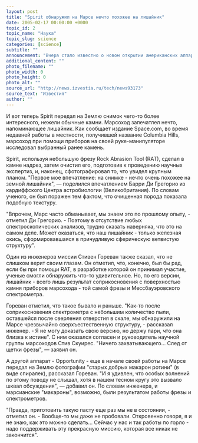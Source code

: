 ```yaml
---
layout: post
title: "Spirit обнаружил на Марсе нечто похожее на лишайник"
date: 2005-02-17 00:00:00 +0000
topic_id: 2
topic_name: "Наука"
topic_slug: science
categories: [science]
subtitle: ""
announcement: "Вчера стало известно о новом открытии американских аппаратов, которые работают на Марсе уже больше года. Ранее Spirit и Opportunity передали на Землю не только много значимой научной информации, но и интересные фотографии. Например, один из них запечатлел камни, случайно выложенные в арабские цифры 194. Чуть позже другой сфотографировал некий объект светло-желтого цвета, напоминающий маленького кролика с торчащими ушами."
additional_content: ""
photo_filename: ""
photo_width: 0
photo_height: 0
photo_alt: ""
source_url: "http://news.izvestia.ru/tech/news93173"
source_text: "Известия"
author: ""
---
```

И вот теперь Spirit передал на Землю снимок чего-то более интересного, нежели обычные камни. Марсоход запечатлел нечто, напоминающее лишайник. Как сообщает издание Space.com, во время недавней работы в местности, получившей название Columbia Hills, марсоход при помощи приборов на своей руке-манипуляторе исследовал выбранный ранее камень.

Spirit, используя небольшую фрезу Rock Abrasion Tool (RAT), сделал в камне надрез, затем очистил его, подготовив к проведению научных экспертиз, и, наконец, сфотографировал то, что увидел крупным планом. "Первое мое впечатление: на снимке - нечто очень похожее на земной лишайник", &mdash; поделился впечатлением Барри Ди Грегорио из кардиффского Центра астробиологии (Великобритания). По словам ученого, он был поражен тем фактом, что очищенная порода показала подобную текстуру.

"Впрочем, Марс часто обманывает, мы знаем это по прошлому опыту, - отметил Ди Грегорио. - Поэтому в отсутствие любых спектроскопических анализов, трудно сказать наверняка, что это на самом деле. Может оказаться, что наш лишайник - только железная окись, сформировавшаяся в причудливую сферическую ветвистую структуру".

Один из инженеров миссии Стивен Гореван также сказал, что не слишком верит своим глазам. Он отметил, что, конечно, был бы рад, если бы при помощи RAT, в разработке которой он принимал участие, ученые смогли обнаружить что-то удивительное. Но, по его версии, лишайник - всего лишь результат соприкосновения с поверхностью камня приборов марсохода - той самой фрезы и Мессбауэровского спектрометра.

Гореван отметил, что такое бывало и раньше. "Как-то после соприкосновения спектрометра с небольшим количество пыли, оставшейся после сверления отверстия в скале, мы обнаружили на Марсе чрезвычайно сверхъестественную структуру, - рассказал инженер. - Я не могу доказать свою версию, но держу пари, что она близка к истине". С ним оказался согласен и руководитель научной группы марсоходов Стив Скуирес. "Ничего захватывающего... След от щетки фрезы", &mdash; заявил он.

А другой аппарат - Opportunity - еще в начале своей работы на Марсе передал на Землю фотографии "старых добрых макарон ротини" (в виде спиралек), рассказал Гореван. "И я удивлен, что особых волнений по этому поводу не слышал, хотя в нашем тесном кругу это вызвало шквал обсуждения", &mdash; добавил он. По словам инженера, и марсианские "макароны", возможно, были результатом работы фрезы и спектрометров.

"Правда, приготовить такую пасту еще раз мы не в состоянии, - отметил он. - Вообще-то мы даже не пробовали. Откровенно говоря, я и не знаю, как это можно сделать… Сейчас у нас и так работы по горло - надо поддерживать эту прекрасную миссию, которая все никак не закончится".
